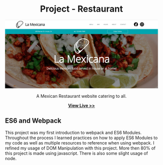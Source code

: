 <p align="center">
    <h1 align="center">Project - Restaurant</h1>
</p>

<img src="./dist/images/laMexicana.png">

<p align="center">
A Mexican Restaurant website catering to all.
<p>

<p align="center">
   <a align="center" href="https://ec-rilo.github.io/project-restaurant/"><strong>View Live >></strong></a>
</p>

## ES6 and Webpack
<p>
This project was my first introduction to webpack and ES6 Modules. Throughout the process I learned practices on how to apply
ES6 Modules to my code as well as multiple resources to reference when using webpack. I refined my usage of DOM Manipulation with this project.
More then 80% of this project is made using javascript. There is also some slight usage of node.
</p>
